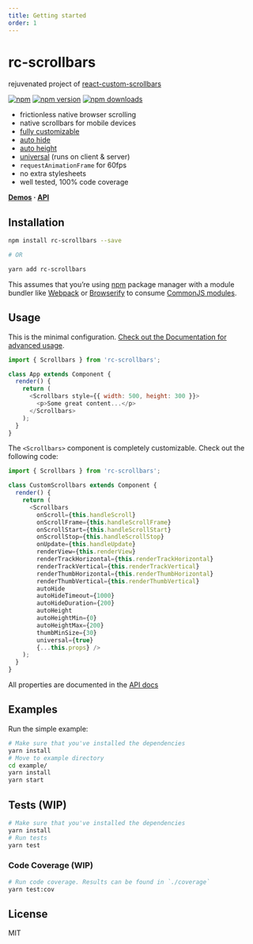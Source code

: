 ```yaml
---
title: Getting started
order: 1
---
```


# rc-scrollbars
rejuvenated project of <a href="https://github.com/malte-wessel/react-custom-scrollbars" target="_blank">react-custom-scrollbars</a>

[![npm](https://img.shields.io/badge/npm-rc--scrollbars-brightgreen.svg?style=flat-square)](https://www.npmjs.com/package/rc-scrollbars)
[![npm version](https://img.shields.io/npm/v/rc-scrollbars.svg?style=flat-square)](https://www.npmjs.com/package/rc-scrollbars)
[![npm downloads](https://img.shields.io/npm/dm/rc-scrollbars.svg?style=flat-square)](https://www.npmjs.com/package/rc-scrollbars)

* frictionless native browser scrolling
* native scrollbars for mobile devices
* [fully customizable](/customization)
* [auto hide](/usage#auto-hide)
* [auto height](/usage#auto-height)
* [universal](/usage#universal-rendering) (runs on client & server)
* `requestAnimationFrame` for 60fps
* no extra stylesheets
* well tested, 100% code coverage

**[Demos](/demo) · [API](/api)**

## Installation
```bash
npm install rc-scrollbars --save

# OR

yarn add rc-scrollbars
```

This assumes that you’re using [npm](http://npmjs.com/) package manager with a module bundler like [Webpack](http://webpack.github.io) or [Browserify](http://browserify.org/) to consume [CommonJS modules](http://webpack.github.io/docs/commonjs.html).

## Usage

This is the minimal configuration. [Check out the Documentation for advanced usage](https://github.com/sakhnyuk/rc-scrollbars/tree/master/docs).

```javascript
import { Scrollbars } from 'rc-scrollbars';

class App extends Component {
  render() {
    return (
      <Scrollbars style={{ width: 500, height: 300 }}>
        <p>Some great content...</p>
      </Scrollbars>
    );
  }
}
```

The `<Scrollbars>` component is completely customizable. Check out the following code:

```javascript
import { Scrollbars } from 'rc-scrollbars';

class CustomScrollbars extends Component {
  render() {
    return (
      <Scrollbars
        onScroll={this.handleScroll}
        onScrollFrame={this.handleScrollFrame}
        onScrollStart={this.handleScrollStart}
        onScrollStop={this.handleScrollStop}
        onUpdate={this.handleUpdate}
        renderView={this.renderView}
        renderTrackHorizontal={this.renderTrackHorizontal}
        renderTrackVertical={this.renderTrackVertical}
        renderThumbHorizontal={this.renderThumbHorizontal}
        renderThumbVertical={this.renderThumbVertical}
        autoHide
        autoHideTimeout={1000}
        autoHideDuration={200}
        autoHeight
        autoHeightMin={0}
        autoHeightMax={200}
        thumbMinSize={30}
        universal={true}
        {...this.props} />
    );
  }
}
```

All properties are documented in the [API docs](/API)

## Examples

Run the simple example:
```bash
# Make sure that you've installed the dependencies
yarn install
# Move to example directory
cd example/
yarn install
yarn start
```

## Tests (WIP)
```bash
# Make sure that you've installed the dependencies
yarn install
# Run tests
yarn test
```

### Code Coverage (WIP)
```bash
# Run code coverage. Results can be found in `./coverage`
yarn test:cov
```


## License

MIT
